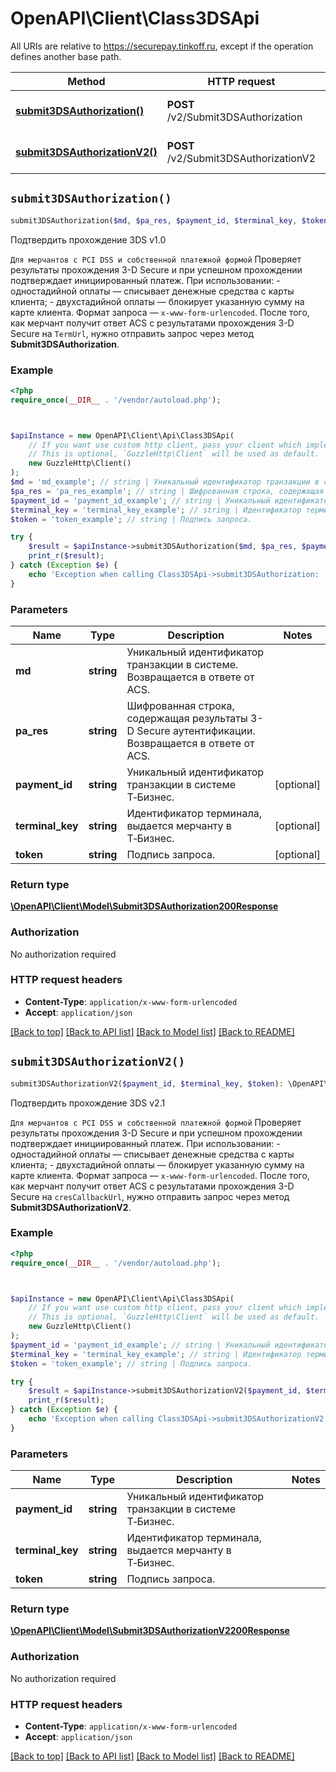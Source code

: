 # OpenAPI\Client\Class3DSApi

All URIs are relative to https://securepay.tinkoff.ru, except if the operation defines another base path.

| Method | HTTP request | Description |
| ------------- | ------------- | ------------- |
| [**submit3DSAuthorization()**](Class3DSApi.md#submit3DSAuthorization) | **POST** /v2/Submit3DSAuthorization | Подтвердить прохождение 3DS v1.0 |
| [**submit3DSAuthorizationV2()**](Class3DSApi.md#submit3DSAuthorizationV2) | **POST** /v2/Submit3DSAuthorizationV2 | Подтвердить прохождение 3DS v2.1 |


## `submit3DSAuthorization()`

```php
submit3DSAuthorization($md, $pa_res, $payment_id, $terminal_key, $token): \OpenAPI\Client\Model\Submit3DSAuthorization200Response
```

Подтвердить прохождение 3DS v1.0

`Для мерчантов c PCI DSS и собственной платежной формой`   Проверяет результаты прохождения 3-D Secure и при успешном прохождении  подтверждает инициированный платеж.  При использовании:  - одностадийной оплаты — списывает денежные средства с карты  клиента;  - двухстадийной оплаты — блокирует указанную сумму на карте клиента.   Формат запроса — `x-www-form-urlencoded`.    После того, как мерчант получит ответ ACS с результатами прохождения 3-D Secure на `TermUrl`, нужно  отправить запрос через метод **Submit3DSAuthorization**.

### Example

```php
<?php
require_once(__DIR__ . '/vendor/autoload.php');



$apiInstance = new OpenAPI\Client\Api\Class3DSApi(
    // If you want use custom http client, pass your client which implements `GuzzleHttp\ClientInterface`.
    // This is optional, `GuzzleHttp\Client` will be used as default.
    new GuzzleHttp\Client()
);
$md = 'md_example'; // string | Уникальный идентификатор транзакции в системе. Возвращается в ответе от ACS.
$pa_res = 'pa_res_example'; // string | Шифрованная строка, содержащая результаты 3-D Secure аутентификации. Возвращается в ответе от ACS.
$payment_id = 'payment_id_example'; // string | Уникальный идентификатор транзакции в системе Т‑Бизнес.
$terminal_key = 'terminal_key_example'; // string | Идентификатор терминала, выдается мерчанту в Т‑Бизнес.
$token = 'token_example'; // string | Подпись запроса.

try {
    $result = $apiInstance->submit3DSAuthorization($md, $pa_res, $payment_id, $terminal_key, $token);
    print_r($result);
} catch (Exception $e) {
    echo 'Exception when calling Class3DSApi->submit3DSAuthorization: ', $e->getMessage(), PHP_EOL;
}
```

### Parameters

| Name | Type | Description  | Notes |
| ------------- | ------------- | ------------- | ------------- |
| **md** | **string**| Уникальный идентификатор транзакции в системе. Возвращается в ответе от ACS. | |
| **pa_res** | **string**| Шифрованная строка, содержащая результаты 3-D Secure аутентификации. Возвращается в ответе от ACS. | |
| **payment_id** | **string**| Уникальный идентификатор транзакции в системе Т‑Бизнес. | [optional] |
| **terminal_key** | **string**| Идентификатор терминала, выдается мерчанту в Т‑Бизнес. | [optional] |
| **token** | **string**| Подпись запроса. | [optional] |

### Return type

[**\OpenAPI\Client\Model\Submit3DSAuthorization200Response**](../Model/Submit3DSAuthorization200Response.md)

### Authorization

No authorization required

### HTTP request headers

- **Content-Type**: `application/x-www-form-urlencoded`
- **Accept**: `application/json`

[[Back to top]](#) [[Back to API list]](../../README.md#endpoints)
[[Back to Model list]](../../README.md#models)
[[Back to README]](../../README.md)

## `submit3DSAuthorizationV2()`

```php
submit3DSAuthorizationV2($payment_id, $terminal_key, $token): \OpenAPI\Client\Model\Submit3DSAuthorizationV2200Response
```

Подтвердить прохождение 3DS v2.1

`Для мерчантов c PCI DSS и собственной платежной формой`   Проверяет результаты прохождения 3-D Secure и при успешном прохождении  подтверждает инициированный платеж.  При использовании:  - одностадийной оплаты — списывает денежные средства с карты  клиента;  - двухстадийной оплаты — блокирует указанную сумму на карте клиента.   Формат запроса — `x-www-form-urlencoded`.   После того, как мерчант получит ответ ACS с результатами прохождения 3-D Secure на `cresCallbackUrl`, нужно  отправить запрос через метод **Submit3DSAuthorizationV2**.

### Example

```php
<?php
require_once(__DIR__ . '/vendor/autoload.php');



$apiInstance = new OpenAPI\Client\Api\Class3DSApi(
    // If you want use custom http client, pass your client which implements `GuzzleHttp\ClientInterface`.
    // This is optional, `GuzzleHttp\Client` will be used as default.
    new GuzzleHttp\Client()
);
$payment_id = 'payment_id_example'; // string | Уникальный идентификатор транзакции в системе Т‑Бизнес.
$terminal_key = 'terminal_key_example'; // string | Идентификатор терминала, выдается мерчанту в Т‑Бизнес.
$token = 'token_example'; // string | Подпись запроса.

try {
    $result = $apiInstance->submit3DSAuthorizationV2($payment_id, $terminal_key, $token);
    print_r($result);
} catch (Exception $e) {
    echo 'Exception when calling Class3DSApi->submit3DSAuthorizationV2: ', $e->getMessage(), PHP_EOL;
}
```

### Parameters

| Name | Type | Description  | Notes |
| ------------- | ------------- | ------------- | ------------- |
| **payment_id** | **string**| Уникальный идентификатор транзакции в системе Т‑Бизнес. | |
| **terminal_key** | **string**| Идентификатор терминала, выдается мерчанту в Т‑Бизнес. | |
| **token** | **string**| Подпись запроса. | |

### Return type

[**\OpenAPI\Client\Model\Submit3DSAuthorizationV2200Response**](../Model/Submit3DSAuthorizationV2200Response.md)

### Authorization

No authorization required

### HTTP request headers

- **Content-Type**: `application/x-www-form-urlencoded`
- **Accept**: `application/json`

[[Back to top]](#) [[Back to API list]](../../README.md#endpoints)
[[Back to Model list]](../../README.md#models)
[[Back to README]](../../README.md)
